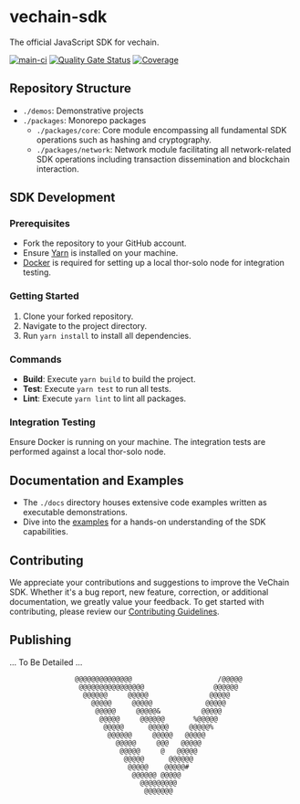 # vechain-sdk
The official JavaScript SDK for vechain.

[![main-ci](https://github.com/vechainfoundation/vechain-sdk/actions/workflows/on-main.yml/badge.svg)](https://github.com/vechainfoundation/vechain-sdk/actions/workflows/on-main.yml)
[![Quality Gate Status](https://sonarcloud.io/api/project_badges/measure?project=vechainfoundation_thor-sdk-js&metric=alert_status&token=0e94ce34f24ef54d43c15c0d4b38f2c645c92b42)](https://sonarcloud.io/summary/new_code?id=vechainfoundation_thor-sdk-js)
[![Coverage](https://sonarcloud.io/api/project_badges/measure?project=vechainfoundation_thor-sdk-js&metric=coverage&token=0e94ce34f24ef54d43c15c0d4b38f2c645c92b42)](https://sonarcloud.io/summary/new_code?id=vechainfoundation_thor-sdk-js)

## Repository Structure
- `./demos`: Demonstrative projects
- `./packages`: Monorepo packages
   - `./packages/core`: Core module encompassing all fundamental SDK operations such as hashing and cryptography.
   - `./packages/network`: Network module facilitating all network-related SDK operations including transaction dissemination and blockchain interaction.

## SDK Development

### Prerequisites
- Fork the repository to your GitHub account.
- Ensure [Yarn](https://classic.yarnpkg.com/en/docs/install) is installed on your machine.
- [Docker](https://docs.docker.com/get-docker/) is required for setting up a local thor-solo node for integration testing.

### Getting Started
1. Clone your forked repository.
2. Navigate to the project directory.
3. Run `yarn install` to install all dependencies.

### Commands
- **Build**: Execute `yarn build` to build the project.
- **Test**: Execute `yarn test` to run all tests.
- **Lint**: Execute `yarn lint` to lint all packages.

### Integration Testing
Ensure Docker is running on your machine. The integration tests are performed against a local thor-solo node.

## Documentation and Examples
- The `./docs` directory houses extensive code examples written as executable demonstrations.
- Dive into the [examples](./docs/README.md) for a hands-on understanding of the SDK capabilities.


## Contributing

We appreciate your contributions and suggestions to improve the VeChain SDK. Whether it's a bug report, new feature, correction, or additional documentation, we greatly value your feedback. To get started with contributing, please review our [Contributing Guidelines](CONTRIBUTING.md).


## Publishing
... To Be Detailed ...

                    @@@@@@@@@@@@@@                     /@@@@@                   
                     @@@@@@@@@@@@@@@@                 @@@@@@                    
                      @@@@@@     @@@@@               @@@@@                      
                        @@@@@     @@@@@             @@@@@                       
                         @@@@@     @@@@@&          @@@@@                        
                          @@@@@     @@@@@@       %@@@@@                         
                           @@@@@      @@@@@     @@@@@%                          
                            @@@@@@     @@@@@   @@@@@                            
                              @@@@@     @@@   @@@@@                             
                               @@@@@     @   @@@@@                              
                                @@@@@      @@@@@@                               
                                 @@@@@    @@@@@#                                
                                  @@@@@@ @@@@@                                  
                                    @@@@@@@@@                                   
                                     @@@@@@@                                     